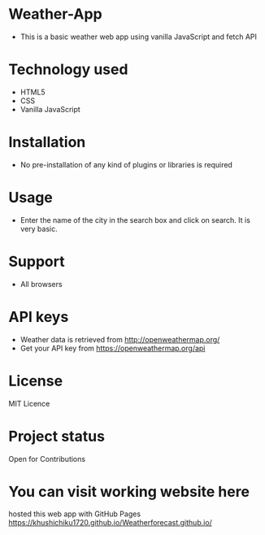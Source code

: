 # Weather-App
+ This is a basic weather web app using vanilla JavaScript and fetch API

# Technology used
+ HTML5
+ CSS
+ Vanilla JavaScript

# Installation
+ No pre-installation of any kind of plugins or libraries is required


# Usage
+ Enter the name of the city in the search box and click on search. It is very basic.


# Support
+ All browsers


# API keys
+ Weather data is retrieved from http://openweathermap.org/
+ Get your API key from https://openweathermap.org/api

# License
MIT Licence 

# Project status
Open for Contributions

# You can visit working website here
 hosted this web app with GitHub Pages </br>
 https://khushichiku1720.github.io/Weatherforecast.github.io/
 

